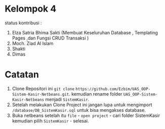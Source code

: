 # Kelompok 4
status kontribusi :
1. Elza Satria Bhima Sakti (Membuat Keseluruhan Database , Templating Pages ,dan Fungsi CRUD Transaksi )
2. Moch. Ziad Al Islam
3. Shakti
4. Dimas

# Catatan
1. Clone Repositori ini `git clone` `https://github.com/Ezbim/UAS_OOP-Sistem-Kasir-Netbeans.git`. kemudian rename folder `UAS_OOP-Sistem-Kasir-Netbeans` menjadi `SistemKasir`.
2. Setelah melakukan Clone Project ini jangan lupa untuk mengimport `/database/DB_SistemKasir.sql` untuk bisa mengakses database.
3. Buka netbeans setelah itu `file` - `open project` - cari folder SistemKasir kemudian pilih `SistemKasir` - selesai.
